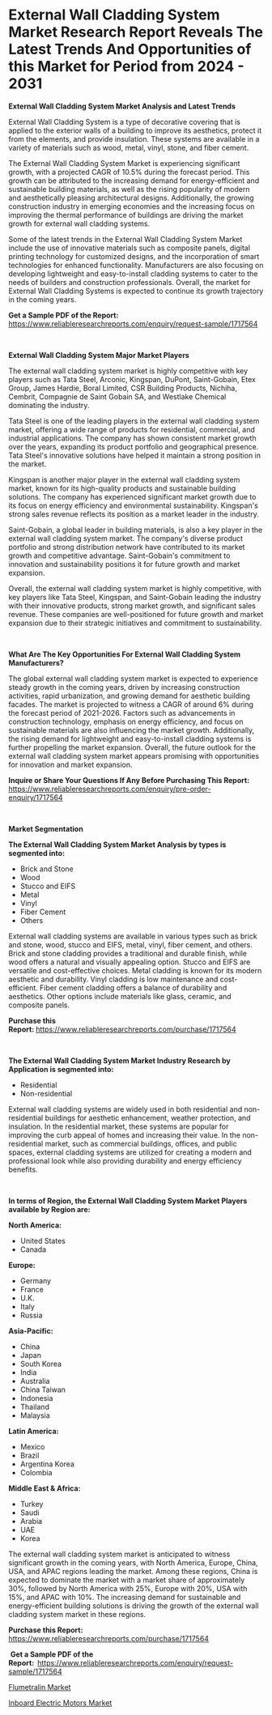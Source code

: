 <p><h1>External Wall Cladding System Market Research Report Reveals The Latest Trends And Opportunities of this Market for Period from 2024 - 2031</h1></p><p><strong>External Wall Cladding System Market Analysis and Latest Trends</strong></p>
<p><p>External Wall Cladding System is a type of decorative covering that is applied to the exterior walls of a building to improve its aesthetics, protect it from the elements, and provide insulation. These systems are available in a variety of materials such as wood, metal, vinyl, stone, and fiber cement.</p><p>The External Wall Cladding System Market is experiencing significant growth, with a projected CAGR of 10.5% during the forecast period. This growth can be attributed to the increasing demand for energy-efficient and sustainable building materials, as well as the rising popularity of modern and aesthetically pleasing architectural designs. Additionally, the growing construction industry in emerging economies and the increasing focus on improving the thermal performance of buildings are driving the market growth for external wall cladding systems.</p><p>Some of the latest trends in the External Wall Cladding System Market include the use of innovative materials such as composite panels, digital printing technology for customized designs, and the incorporation of smart technologies for enhanced functionality. Manufacturers are also focusing on developing lightweight and easy-to-install cladding systems to cater to the needs of builders and construction professionals. Overall, the market for External Wall Cladding Systems is expected to continue its growth trajectory in the coming years.</p></p>
<p><strong>Get a Sample PDF of the Report:&nbsp;</strong> <a href="https://www.reliableresearchreports.com/enquiry/request-sample/1717564">https://www.reliableresearchreports.com/enquiry/request-sample/1717564</a></p>
<p>&nbsp;</p>
<p><strong>External Wall Cladding System Major Market Players</strong></p>
<p><p>The external wall cladding system market is highly competitive with key players such as Tata Steel, Arconic, Kingspan, DuPont, Saint-Gobain, Etex Group, James Hardie, Boral Limited, CSR Building Products, Nichiha, Cembrit, Compagnie de Saint Gobain SA, and Westlake Chemical dominating the industry.</p><p>Tata Steel is one of the leading players in the external wall cladding system market, offering a wide range of products for residential, commercial, and industrial applications. The company has shown consistent market growth over the years, expanding its product portfolio and geographical presence. Tata Steel's innovative solutions have helped it maintain a strong position in the market.</p><p>Kingspan is another major player in the external wall cladding system market, known for its high-quality products and sustainable building solutions. The company has experienced significant market growth due to its focus on energy efficiency and environmental sustainability. Kingspan's strong sales revenue reflects its position as a market leader in the industry.</p><p>Saint-Gobain, a global leader in building materials, is also a key player in the external wall cladding system market. The company's diverse product portfolio and strong distribution network have contributed to its market growth and competitive advantage. Saint-Gobain's commitment to innovation and sustainability positions it for future growth and market expansion.</p><p>Overall, the external wall cladding system market is highly competitive, with key players like Tata Steel, Kingspan, and Saint-Gobain leading the industry with their innovative products, strong market growth, and significant sales revenue. These companies are well-positioned for future growth and market expansion due to their strategic initiatives and commitment to sustainability.</p></p>
<p>&nbsp;</p>
<p><strong>What Are The Key Opportunities For External Wall Cladding System Manufacturers?</strong></p>
<p><p>The global external wall cladding system market is expected to experience steady growth in the coming years, driven by increasing construction activities, rapid urbanization, and growing demand for aesthetic building facades. The market is projected to witness a CAGR of around 6% during the forecast period of 2021-2026. Factors such as advancements in construction technology, emphasis on energy efficiency, and focus on sustainable materials are also influencing the market growth. Additionally, the rising demand for lightweight and easy-to-install cladding systems is further propelling the market expansion. Overall, the future outlook for the external wall cladding system market appears promising with opportunities for innovation and market expansion.</p></p>
<p><strong>Inquire or Share Your Questions If Any Before Purchasing This Report:</strong> <a href="https://www.reliableresearchreports.com/enquiry/pre-order-enquiry/1717564">https://www.reliableresearchreports.com/enquiry/pre-order-enquiry/1717564</a></p>
<p>&nbsp;</p>
<p><strong>Market Segmentation</strong></p>
<p><strong>The External Wall Cladding System Market Analysis by types is segmented into:</strong></p>
<p><ul><li>Brick and Stone</li><li>Wood</li><li>Stucco and EIFS</li><li>Metal</li><li>Vinyl</li><li>Fiber Cement</li><li>Others</li></ul></p>
<p><p>External wall cladding systems are available in various types such as brick and stone, wood, stucco and EIFS, metal, vinyl, fiber cement, and others. Brick and stone cladding provides a traditional and durable finish, while wood offers a natural and visually appealing option. Stucco and EIFS are versatile and cost-effective choices. Metal cladding is known for its modern aesthetic and durability. Vinyl cladding is low maintenance and cost-efficient. Fiber cement cladding offers a balance of durability and aesthetics. Other options include materials like glass, ceramic, and composite panels.</p></p>
<p><strong>Purchase this Report:&nbsp;</strong><a href="https://www.reliableresearchreports.com/purchase/1717564">https://www.reliableresearchreports.com/purchase/1717564</a></p>
<p>&nbsp;</p>
<p><strong>The External Wall Cladding System Market Industry Research by Application is segmented into:</strong></p>
<p><ul><li>Residential</li><li>Non-residential</li></ul></p>
<p><p>External wall cladding systems are widely used in both residential and non-residential buildings for aesthetic enhancement, weather protection, and insulation. In the residential market, these systems are popular for improving the curb appeal of homes and increasing their value. In the non-residential market, such as commercial buildings, offices, and public spaces, external cladding systems are utilized for creating a modern and professional look while also providing durability and energy efficiency benefits.</p></p>
<p>&nbsp;</p>
<p><strong>In terms of Region, the External Wall Cladding System Market Players available by Region are:</strong></p>
<p>
    <p> <strong> North America: </strong>
        <ul>
            <li>United States</li>
            <li>Canada</li>
        </ul>
        </p> 
    <p> <strong> Europe: </strong>
        <ul>
            <li>Germany</li>
            <li>France</li>
            <li>U.K.</li>
            <li>Italy</li>
            <li>Russia</li>
        </ul>
        </p> 
    <p> <strong> Asia-Pacific: </strong>
        <ul>
            <li>China</li>
            <li>Japan</li>
            <li>South Korea</li>
            <li>India</li>
            <li>Australia</li>
            <li>China Taiwan</li>
            <li>Indonesia</li>
            <li>Thailand</li>
            <li>Malaysia</li>
        </ul>
        </p> 
    <p> <strong> Latin America: </strong>
        <ul>
            <li>Mexico</li>
            <li>Brazil</li>
            <li>Argentina Korea</li>
            <li>Colombia</li>
        </ul>
        </p> 
    <p> <strong> Middle East & Africa: </strong>
        <ul>
            <li>Turkey</li>
            <li>Saudi</li>
            <li>Arabia</li>
            <li>UAE</li>
            <li>Korea</li>
        </ul>
    </p>
    </p>
<p><p>The external wall cladding system market is anticipated to witness significant growth in the coming years, with North America, Europe, China, USA, and APAC regions leading the market. Among these regions, China is expected to dominate the market with a market share of approximately 30%, followed by North America with 25%, Europe with 20%, USA with 15%, and APAC with 10%. The increasing demand for sustainable and energy-efficient building solutions is driving the growth of the external wall cladding system market in these regions.</p></p>
<p><strong>Purchase this Report: </strong><a href="https://www.reliableresearchreports.com/purchase/1717564">https://www.reliableresearchreports.com/purchase/1717564</a></p>
<p>&nbsp;<strong>Get a Sample PDF of the Report:&nbsp;&nbsp;</strong><a href="https://www.reliableresearchreports.com/enquiry/request-sample/1717564">https://www.reliableresearchreports.com/enquiry/request-sample/1717564</a></p>
<p><strong></strong></p>
<p><p><a href="https://github.com/Sherrillcrooksxa8i18ucf2m/Market-Research-Report-List-1/blob/main/flumetralin-market.md">Flumetralin Market</a></p><p><a href="https://summer-dogwood-3e9.notion.site/Inboard-Electric-Motors-Market-Analysis-Examines-its-Scope-on-Growth-Opportunities-and-Forecasted-T-43c046dbbef1404b879d8040e8481536">Inboard Electric Motors Market</a></p></p>